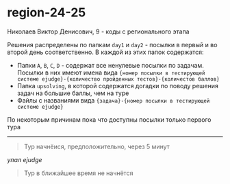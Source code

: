 # region-24-25

Николаев Виктор Денисович, 9 - коды с регионального этапа

Решения распределены по папкам `day1` и `day2` - посылки в первый и во второй день соответственно. В каждой из этих папок содержатся:
- Папки `A`, `B`, `C`, `D` - содержат все ненулевые посылки по задачам. Посылки в них имеют имена вида `{номер посылки в тестирующей системе ejudge}-{количество пройденных тестов}-{количестов баллов}`
- Папка `upsolving`, в которой содержатся догадки по поводу решения задач на большие баллы, чем на туре
- Файлы с названиями вида `{задача}-{номер посылки в тестирующей системе ejudge}`

По некоторым причинам пока что доступны посылки только первого тура

---

> Тур начнёися, предположительно, через 5 минут

*упал ejudge*

> Тур в ближайшее время не начнётся
